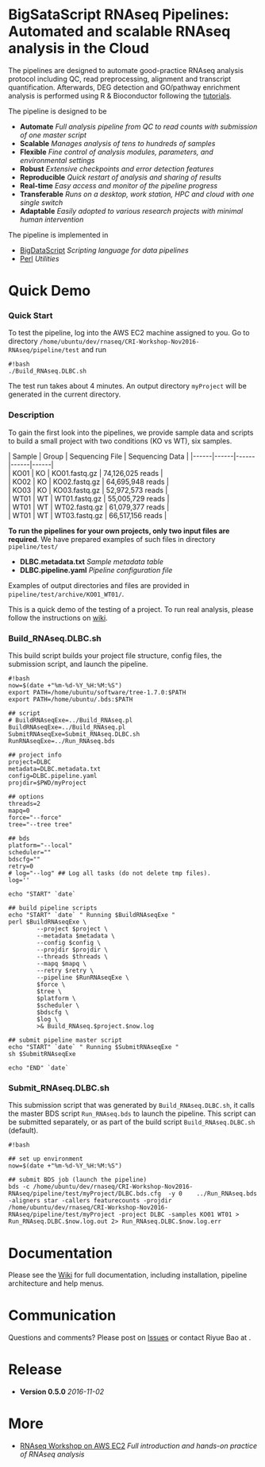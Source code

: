 # BigSataScript RNAseq Pipelines: Automated and scalable RNAseq analysis in the Cloud

The pipelines are designed to automate good-practice RNAseq analysis protocol including QC, read preprocessing, alignment and transcript quantification. Afterwards, DEG detection and GO/pathway enrichment analysis is performed using R & Bioconductor following the [tutorials](https://github.com/riyuebao/CRI-Workshop-Nov2016-RNAseq/blob/master/Run_RNAseq.tutorial.rendered.ipynb).

The pipeline is designed to be

* **Automate** *Full analysis pipeline from QC to read counts with submission of one master script*
* **Scalable** *Manages analysis of tens to hundreds of samples*
* **Flexible** *Fine control of analysis modules, parameters, and environmental settings*
* **Robust** *Extensive checkpoints and error detection features*
* **Reproducible** *Quick restart of analysis and sharing of results*
* **Real-time** *Easy access and monitor of the pipeline progress*
* **Transferable** *Runs on a desktop, work station, HPC and cloud with one single switch*
* **Adaptable** *Easily adopted to various research projects with minimal human intervention*

The pipeline is implemented in 

* [BigDataScript](http://pcingola.github.io/BigDataScript/) *Scripting language for data pipelines*
* [Perl](https://www.perl.org/) *Utilities*

# Quick Demo

### Quick Start

To test the pipeline, log into the AWS EC2 machine assigned to you. 
Go to directory `/home/ubuntu/dev/rnaseq/CRI-Workshop-Nov2016-RNAseq/pipeline/test` and run 
 
```
#!bash
./Build_RNAseq.DLBC.sh
```

The test run takes about 4 minutes. An output directory `myProject` will be generated in the current directory. 

### Description

To gain the first look into the pipelines, we provide sample data and scripts to build a small project with two conditions (KO vs WT), six samples.

| Sample | Group | Sequencing File | Sequencing Data |
|------|------|------|------|------|   
| KO01 | KO | KO01.fastq.gz | 74,126,025 reads |   
| KO02 | KO | KO02.fastq.gz | 64,695,948 reads |   
| KO03 | KO | KO03.fastq.gz | 52,972,573 reads |   
| WT01 | WT | WT01.fastq.gz | 55,005,729 reads |   
| WT01 | WT | WT02.fastq.gz | 61,079,377 reads |   
| WT01 | WT | WT03.fastq.gz | 66,517,156 reads | 

**To run the pipelines for your own projects, only two input files are required**. We have prepared examples of such files in directory `pipeline/test/`

* **DLBC.metadata.txt** *Sample metadata table*
* **DLBC.pipeline.yaml** *Pipeline configuration file*

Examples of output directories and files are provided in `pipeline/test/archive/KO01_WT01/`. 

This is a quick demo of the testing of a project. To run real analysis, please follow the instructions on [wiki](https://github.com/riyuebao/CRI-Workshop-Nov2016-RNAseq/wiki).

### Build_RNAseq.DLBC.sh

This build script builds your project file structure, config files, the submission script, and launch the pipeline.

```
#!bash
now=$(date +"%m-%d-%Y_%H:%M:%S")
export PATH=/home/ubuntu/software/tree-1.7.0:$PATH
export PATH=/home/ubuntu/.bds:$PATH

## script
# BuildRNAseqExe=../Build_RNAseq.pl
BuildRNAseqExe=../Build_RNAseq.pl
SubmitRNAseqExe=Submit_RNAseq.DLBC.sh
RunRNAseqExe=../Run_RNAseq.bds

## project info
project=DLBC
metadata=DLBC.metadata.txt
config=DLBC.pipeline.yaml
projdir=$PWD/myProject

## options
threads=2
mapq=0
force="--force"
tree="--tree tree"

## bds
platform="--local"
scheduler=""
bdscfg=""
retry=0
# log="--log" ## Log all tasks (do not delete tmp files).
log=''

echo "START" `date`

## build pipeline scripts
echo "START" `date` " Running $BuildRNAseqExe "
perl $BuildRNAseqExe \
        --project $project \
        --metadata $metadata \
        --config $config \
        --projdir $projdir \
        --threads $threads \
        --mapq $mapq \
        --retry $retry \
        --pipeline $RunRNAseqExe \
        $force \
        $tree \
        $platform \
        $scheduler \
        $bdscfg \
        $log \
        >& Build_RNAseq.$project.$now.log

## submit pipeline master script
echo "START" `date` " Running $SubmitRNAseqExe "
sh $SubmitRNAseqExe

echo "END" `date`
```

### Submit_RNAseq.DLBC.sh

This submission script that was generated by `Build_RNAseq.DLBC.sh`, it calls the master BDS script `Run_RNAseq.bds` to launch the pipeline. This script can be submitted separately, or as part of the build script `Build_RNAseq.DLBC.sh` (default).

```
#!bash

## set up environment
now=$(date +"%m-%d-%Y_%H:%M:%S")

## submit BDS job (launch the pipeline)
bds -c /home/ubuntu/dev/rnaseq/CRI-Workshop-Nov2016-RNAseq/pipeline/test/myProject/DLBC.bds.cfg  -y 0    ../Run_RNAseq.bds -aligners star -callers featurecounts -projdir /home/ubuntu/dev/rnaseq/CRI-Workshop-Nov2016-RNAseq/pipeline/test/myProject -project DLBC -samples KO01 WT01 > Run_RNAseq.DLBC.$now.log.out 2> Run_RNAseq.DLBC.$now.log.err
```

# Documentation

Please see the [Wiki](https://github.com/riyuebao/CRI-Workshop-Nov2016-RNAseq/wiki) for full documentation, including installation, pipeline architecture and help menus.

# Communication

Questions and comments? Please post on [Issues](https://github.com/riyuebao/CRI-Workshop-Nov2016-RNAseq/issues) or contact Riyue Bao at <rbao AT bsd DOT uchicago DOT edu>.

# Release

* **Version 0.5.0** *2016-11-02*

# More

* [RNAseq Workshop on AWS EC2](https://github.com/riyuebao/CRI-Workshop-Nov2016-RNAseq/blob/master/Run_RNAseq.tutorial.rendered.ipynb) *Full introduction and hands-on practice of RNAseq analysis*
